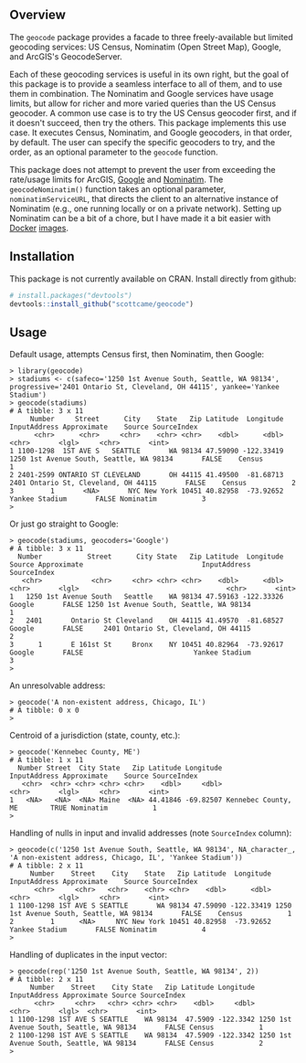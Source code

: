 Overview
--------

The `geocode` package provides a facade to three freely-available but limited geocoding services:  US Census, Nominatim (Open Street Map), Google, and ArcGIS's GeocodeServer.

Each of these geocoding services is useful in its own right, but the goal of this package is to provide a seamless interface to all of them, and to use them in combination.  The Nominatim and Google services
have usage limits, but allow for richer and more varied queries than the US Census geocoder.  A common use case is to try the US Census geocoder first, and if it doesn't succeed, then try the others.  This
package implements this use case. It executes Census, Nominatim, and Google geocoders, in that order, by default. The user can specify the specific geocoders to try, and the order, as an optional
parameter to the `geocode` function.

This package does not attempt to prevent the user from exceeding the rate/usage limits for ArcGIS, [Google](https://developers.google.com/maps/documentation/geocoding/usage-limits) and 
[Nominatim](https://operations.osmfoundation.org/policies/nominatim/).  The `geocodeNominatim()` function takes an optional parameter, `nominatimServiceURL`, that directs the client to an alternative
instance of Nominatim (e.g., one running locally or on a private network). Setting up Nominatim can be a bit of a chore, but I have made it a bit easier with [Docker](https://www.docker.com/) 
[images](https://github.com/scottcame/docker/tree/master/nominatim).


Installation
------------

This package is not currently available on CRAN.  Install directly from github:

``` r
# install.packages("devtools")
devtools::install_github("scottcame/geocode")
```

Usage
-----

Default usage, attempts Census first, then Nominatim, then Google:

```
> library(geocode)
> stadiums <- c(safeco='1250 1st Avenue South, Seattle, WA 98134', progressive='2401 Ontario St, Cleveland, OH 44115', yankee='Yankee Stadium')
> geocode(stadiums)
# A tibble: 3 x 11
     Number     Street      City    State   Zip Latitude  Longitude                             InputAddress Approximate    Source SourceIndex
      <chr>      <chr>     <chr>    <chr> <chr>    <dbl>      <dbl>                                    <chr>       <lgl>     <chr>       <int>
1 1100-1298  1ST AVE S   SEATTLE       WA 98134 47.59090 -122.33419 1250 1st Avenue South, Seattle, WA 98134       FALSE    Census           1
2 2401-2599 ONTARIO ST CLEVELAND       OH 44115 41.49500  -81.68713     2401 Ontario St, Cleveland, OH 44115       FALSE    Census           2
3         1       <NA>       NYC New York 10451 40.82958  -73.92652                           Yankee Stadium       FALSE Nominatim           3
>
```

Or just go straight to Google:

```
> geocode(stadiums, geocoders='Google')
# A tibble: 3 x 11
  Number           Street      City State   Zip Latitude  Longitude Source Approximate                             InputAddress SourceIndex
   <chr>            <chr>     <chr> <chr> <chr>    <dbl>      <dbl>  <chr>       <lgl>                                    <chr>       <int>
1   1250 1st Avenue South   Seattle    WA 98134 47.59163 -122.33326 Google       FALSE 1250 1st Avenue South, Seattle, WA 98134           1
2   2401       Ontario St Cleveland    OH 44115 41.49570  -81.68527 Google       FALSE     2401 Ontario St, Cleveland, OH 44115           2
3      1       E 161st St     Bronx    NY 10451 40.82964  -73.92617 Google       FALSE                           Yankee Stadium           3
>
```

An unresolvable address:

```
> geocode('A non-existent address, Chicago, IL')
# A tibble: 0 x 0
>
```

Centroid of a jurisdiction (state, county, etc.):

```
> geocode('Kennebec County, ME')
# A tibble: 1 x 11
  Number Street  City State   Zip Latitude Longitude        InputAddress Approximate    Source SourceIndex
   <chr>  <chr> <chr> <chr> <chr>    <dbl>     <dbl>               <chr>       <lgl>     <chr>       <int>
1   <NA>   <NA>  <NA> Maine  <NA> 44.41846 -69.82507 Kennebec County, ME        TRUE Nominatim           1
>
```

Handling of nulls in input and invalid addresses (note `SourceIndex` column):

```
> geocode(c('1250 1st Avenue South, Seattle, WA 98134', NA_character_, 'A non-existent address, Chicago, IL', 'Yankee Stadium'))
# A tibble: 2 x 11
     Number    Street    City    State   Zip Latitude  Longitude                             InputAddress Approximate    Source SourceIndex
      <chr>     <chr>   <chr>    <chr> <chr>    <dbl>      <dbl>                                    <chr>       <lgl>     <chr>       <int>
1 1100-1298 1ST AVE S SEATTLE       WA 98134 47.59090 -122.33419 1250 1st Avenue South, Seattle, WA 98134       FALSE    Census           1
2         1      <NA>     NYC New York 10451 40.82958  -73.92652                           Yankee Stadium       FALSE Nominatim           4
>
```

Handling of duplicates in the input vector:

```
> geocode(rep('1250 1st Avenue South, Seattle, WA 98134', 2))
# A tibble: 2 x 11
     Number    Street    City State   Zip Latitude Longitude                             InputAddress Approximate Source SourceIndex
      <chr>     <chr>   <chr> <chr> <chr>    <dbl>     <dbl>                                    <chr>       <lgl>  <chr>       <int>
1 1100-1298 1ST AVE S SEATTLE    WA 98134  47.5909 -122.3342 1250 1st Avenue South, Seattle, WA 98134       FALSE Census           1
2 1100-1298 1ST AVE S SEATTLE    WA 98134  47.5909 -122.3342 1250 1st Avenue South, Seattle, WA 98134       FALSE Census           2
>
```

